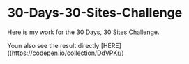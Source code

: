 # 30-Days-30-Sites-Challenge
Here is my work for the 30 Days, 30 Sites Challenge.

Youn also see the result directly [HERE]((https://codepen.io/collection/DdVPKr/)
